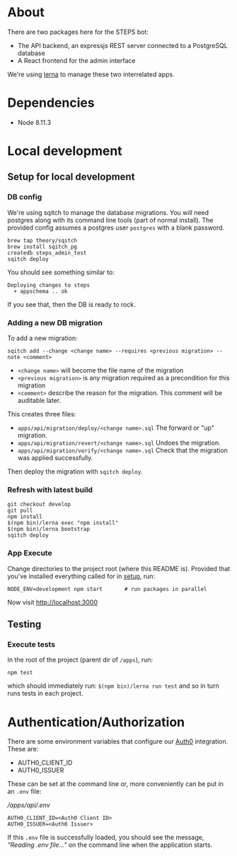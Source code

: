 # About

There are two packages here for the STEPS bot:

* The API backend, an expressjs REST server connected to a PostgreSQL database
* A React frontend for the admin interface

We're using [lerna](https://lernajs.io/) to manage these two interrelated apps.

# Dependencies

* Node 8.11.3

# Local development

## Setup for local development

### DB config

We're using sqitch to manage the database migrations.
You will need postgres along with its command line tools (part of normal install).
The provided config assumes a postgres user `postgres` with a blank password.

```
brew tap theory/sqitch
brew install sqitch_pg
createdb steps_admin_test
sqitch deploy
```

You should see something similar to:

```
Deploying changes to steps
  + appschema .. ok
```

If you see that, then the DB is ready to rock.

### Adding a new DB migration

To add a new migration:

```
sqitch add --change <change name> --requires <previous migration> --note <comment>
```

- `<change name>` will become the file name of the migration
- `<previous migration>` is any migration required as a precondition for this migration
- `<comment>` describe the reason for the migration. This comment will be auditable later.

This creates three files:

- `apps/api/migration/deploy/<change name>.sql` The forward or "up" migration.
- `apps/api/migration/revert/<change name>.sql` Undoes the migration.
- `apps/api/migration/verify/<change name>.sql` Check that the migration was applied successfully.

Then deploy the migration with `sqitch deploy`.

### Refresh with latest build

```
git checkout develop
git pull
npm install
$(npm bin)/lerna exec "npm install"
$(npm bin)/lerna bootstrap
sqitch deploy
```

### App Execute
Change directories to the project root (where this README is).
Provided that you've installed everything called for in [setup](#setup), run:

```
NODE_ENV=development npm start       # run packages in parallel
```

Now visit <http://localhost:3000>

## Testing

### Execute tests

In the root of the project (parent dir of `/apps`), run:

```
npm test
```

which should immediately run:
`$(npm bin)/lerna run test` and so in turn runs tests in each project.

# Authentication/Authorization

There are some environment variables that configure our [Auth0](https://auth0.com/)
integration. These are:

* AUTH0_CLIENT_ID
* AUTH0_ISSUER

These can be set at the command line or, more conveniently can be put in an
`.env` file:

_/apps/api/.env_
```
AUTH0_CLIENT_ID=<Auth0 Client ID>
AUTH0_ISSUER=<Auth0 Issuer>
```

If this `.env` file is successfully loaded, you should see the message,
_"Reading .env file..."_ on the command line when the application starts.
